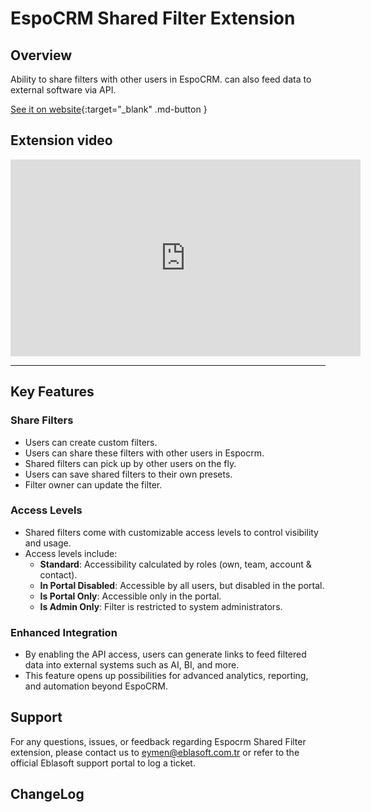 # EspoCRM Shared Filter Extension <a href="https://www.eblasoft.com.tr/espocrm-extension-page/espocrm-shared-filter" target="_blank" id="ext-version" data-id="65f1ab569c0f22833"></a>

## Overview
Ability to share filters with other users in EspoCRM. can also feed data to external software via API.  

[See it on website](https://www.eblasoft.com.tr/espocrm-extension-page/espocrm-shared-filter){:target="_blank" .md-button }

## Extension video
<iframe width="560" height="315" src="https://www.youtube.com/embed/n7S4V7DdW-8?si=AHFPXmzNcPKR_Y2C" title="Eblasoft | Espocrm Shared Filter" frameborder="0" allow="accelerometer; autoplay; clipboard-write; encrypted-media; gyroscope; picture-in-picture; web-share" referrerpolicy="strict-origin-when-cross-origin" allowfullscreen></iframe>

---

## Key Features

### Share Filters
- Users can create custom filters.
- Users can share these filters with other users in Espocrm.
- Shared filters can pick up by other users on the fly.
- Users can save shared filters to their own presets.
- Filter owner can update the filter.

### Access Levels
- Shared filters come with customizable access levels to control visibility and usage.
- Access levels include:
    - **Standard**: Accessibility calculated by roles (own, team, account & contact).
    - **In Portal Disabled**: Accessible by all users, but disabled in the portal.
    - **Is Portal Only**: Accessible only in the portal.
    - **Is Admin Only**: Filter is restricted to system administrators.

### Enhanced Integration
- By enabling the API access, users can generate links to feed filtered data into external systems such as AI, BI, and more.
- This feature opens up possibilities for advanced analytics, reporting, and automation beyond EspoCRM.

## Support
For any questions, issues, or feedback regarding Espocrm Shared Filter extension, please contact us to eymen@eblasoft.com.tr or refer to the official Eblasoft support portal to log a ticket.

## ChangeLog

<div class="change-log-wrapper" data-id="65f1ab569c0f22833"></div>
